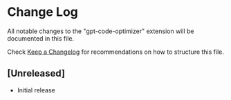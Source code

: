 # Change Log

All notable changes to the "gpt-code-optimizer" extension will be documented in this file.

Check [Keep a Changelog](http://keepachangelog.com/) for recommendations on how to structure this file.

## [Unreleased]

- Initial release